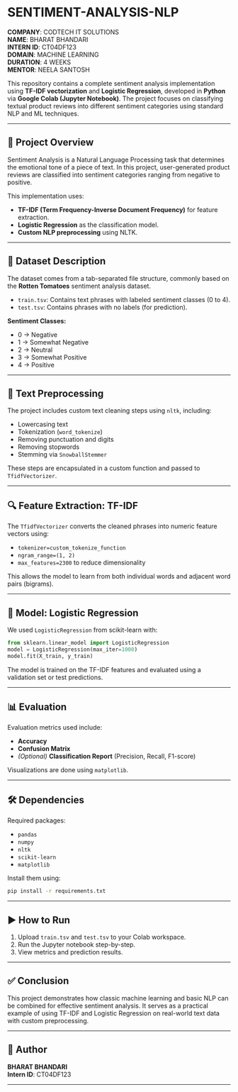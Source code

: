 
# SENTIMENT-ANALYSIS-NLP


**COMPANY**: CODTECH IT SOLUTIONS  
**NAME**: BHARAT BHANDARI  
**INTERN ID**: CT04DF123  
**DOMAIN**: MACHINE LEARNING  
**DURATION**: 4 WEEKS  
**MENTOR**: NEELA SANTOSH

This repository contains a complete sentiment analysis implementation using **TF-IDF vectorization** and **Logistic Regression**, developed in **Python** via **Google Colab (Jupyter Notebook)**. The project focuses on classifying textual product reviews into different sentiment categories using standard NLP and ML techniques.

---

## 🧠 Project Overview

Sentiment Analysis is a Natural Language Processing task that determines the emotional tone of a piece of text. In this project, user-generated product reviews are classified into sentiment categories ranging from negative to positive.

This implementation uses:
- **TF-IDF (Term Frequency-Inverse Document Frequency)** for feature extraction.
- **Logistic Regression** as the classification model.
- **Custom NLP preprocessing** using NLTK.

---

## 📂 Dataset Description

The dataset comes from a tab-separated file structure, commonly based on the **Rotten Tomatoes** sentiment analysis dataset.

- `train.tsv`: Contains text phrases with labeled sentiment classes (0 to 4).
- `test.tsv`: Contains phrases with no labels (for prediction).

**Sentiment Classes:**
- 0 → Negative  
- 1 → Somewhat Negative  
- 2 → Neutral  
- 3 → Somewhat Positive  
- 4 → Positive

---

## 🧹 Text Preprocessing

The project includes custom text cleaning steps using `nltk`, including:

- Lowercasing text
- Tokenization (`word_tokenize`)
- Removing punctuation and digits
- Removing stopwords
- Stemming via `SnowballStemmer`

These steps are encapsulated in a custom function and passed to `TfidfVectorizer`.

---

## 🔍 Feature Extraction: TF-IDF

The `TfidfVectorizer` converts the cleaned phrases into numeric feature vectors using:

- `tokenizer=custom_tokenize_function`
- `ngram_range=(1, 2)`
- `max_features=2300` to reduce dimensionality

This allows the model to learn from both individual words and adjacent word pairs (bigrams).

---

## 🧠 Model: Logistic Regression

We used `LogisticRegression` from scikit-learn with:

```python
from sklearn.linear_model import LogisticRegression
model = LogisticRegression(max_iter=1000)
model.fit(X_train, y_train)
```

The model is trained on the TF-IDF features and evaluated using a validation set or test predictions.

---

## 📊 Evaluation

Evaluation metrics used include:

- **Accuracy**
- **Confusion Matrix**
- *(Optional)* **Classification Report** (Precision, Recall, F1-score)

Visualizations are done using `matplotlib`.

---

## 🛠 Dependencies

Required packages:

- `pandas`
- `numpy`
- `nltk`
- `scikit-learn`
- `matplotlib`

Install them using:

```bash
pip install -r requirements.txt
```

---

## ▶️ How to Run

1. Upload `train.tsv` and `test.tsv` to your Colab workspace.
2. Run the Jupyter notebook step-by-step.
3. View metrics and prediction results.

---

## ✅ Conclusion

This project demonstrates how classic machine learning and basic NLP can be combined for effective sentiment analysis. It serves as a practical example of using TF-IDF and Logistic Regression on real-world text data with custom preprocessing.

---

## 🙋 Author

**BHARAT BHANDARI**  
**Intern ID**: CT04DF123

---
